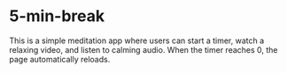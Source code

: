 # 5-min-break
This is a simple meditation app where users can start a timer, watch a relaxing video, and listen to calming audio. When the timer reaches 0, the page automatically reloads.
